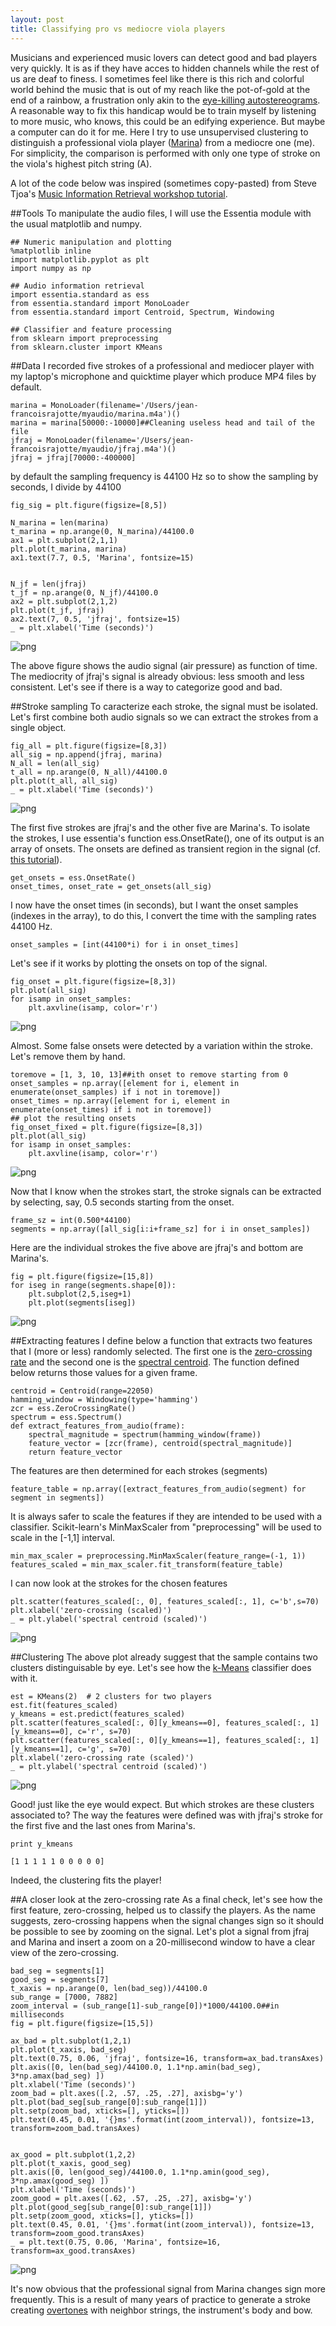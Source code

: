 ```yaml
---
layout: post
title: Classifying pro vs mediocre viola players
---
```



Musicians and experienced music lovers can detect good and bad players very quickly. It is as if they have acces to hidden channels while the rest of us are deaf to finess. I sometimes feel like there is this rich and colorful world behind the music that is out of my reach like the pot-of-gold at the end of a rainbow, a frustration only akin to the [eye-killing autostereograms](https://www.youtube.com/watch?v=ArWY-Ck-CPc).  A reasonable way to fix this handicap would be to train myself by listening to more music, who knows, this could be an edifying experience.  But maybe a computer can do it for me.
Here I try to use unsupervised clustering to distinguish a professional viola player ([Marina](http://www.marinathibeaultviola.com)) from a mediocre one (me). For simplicity, the comparison is performed with only one type of stroke on the viola's highest pitch string (A).

A lot of the code below was inspired (sometimes copy-pasted) from Steve Tjoa's [Music Information Retrieval workshop tutorial](https://github.com/stevetjoa/stanford-mir).

##Tools
To manipulate the audio files, I will use the Essentia module with the usual matplotlib and numpy.


    ## Numeric manipulation and plotting
    %matplotlib inline
    import matplotlib.pyplot as plt
    import numpy as np
    
    ## Audio information retrieval
    import essentia.standard as ess
    from essentia.standard import MonoLoader
    from essentia.standard import Centroid, Spectrum, Windowing
    
    ## Classifier and feature processing
    from sklearn import preprocessing
    from sklearn.cluster import KMeans

##Data
I recorded five strokes of a professional and mediocer player with my laptop's microphone and quicktime player which produce MP4 files by default.


    marina = MonoLoader(filename='/Users/jean-francoisrajotte/myaudio/marina.m4a')()
    marina = marina[50000:-10000]##Cleaning useless head and tail of the file
    jfraj = MonoLoader(filename='/Users/jean-francoisrajotte/myaudio/jfraj.m4a')()
    jfraj = jfraj[70000:-400000]

by default the sampling frequency is 44100 Hz so to show the sampling by seconds, I divide by 44100


    fig_sig = plt.figure(figsize=[8,5])
    
    N_marina = len(marina)
    t_marina = np.arange(0, N_marina)/44100.0
    ax1 = plt.subplot(2,1,1)
    plt.plot(t_marina, marina)
    ax1.text(7.7, 0.5, 'Marina', fontsize=15)
    
    
    N_jf = len(jfraj)
    t_jf = np.arange(0, N_jf)/44100.0
    ax2 = plt.subplot(2,1,2)
    plt.plot(t_jf, jfraj)
    ax2.text(7, 0.5, 'jfraj', fontsize=15)
    _ = plt.xlabel('Time (seconds)')


![png]({{jfraj.github.io}}/assets/goodbadviolastrokes_files/goodbadviolastrokes_8_0.png)


The above figure shows the audio signal (air pressure) as function of time.
The mediocrity of jfraj's signal is already obvious: less smooth and less consistent.
Let's see if there is a way to categorize good and bad.

##Stroke sampling
To caracterize each stroke, the signal must be isolated.
Let's first combine both audio signals so we can extract the strokes from a single object.


    fig_all = plt.figure(figsize=[8,3])
    all_sig = np.append(jfraj, marina)
    N_all = len(all_sig)
    t_all = np.arange(0, N_all)/44100.0
    plt.plot(t_all, all_sig)
    _ = plt.xlabel('Time (seconds)')


![png]({{jfraj.github.io}}/assets/goodbadviolastrokes_files/goodbadviolastrokes_11_0.png)


The first five strokes are jfraj's and the other five are Marina's.
To isolate the strokes, I use essentia's function ess.OnsetRate(), one of its output is an array of onsets.  The onsets are defined as transient region in the signal (cf. [this tutorial](https://files.nyu.edu/jb2843/public/Publications_files/2005_BelloEtAl_IEEE_TSALP.pdf)).


    get_onsets = ess.OnsetRate()
    onset_times, onset_rate = get_onsets(all_sig)

I now have the onset times (in seconds), but I want the onset samples (indexes in the array), 
to do this, I convert the time with the sampling rates 44100 Hz.


    onset_samples = [int(44100*i) for i in onset_times]

Let's see if it works by plotting the onsets on top of the signal.


    fig_onset = plt.figure(figsize=[8,3])
    plt.plot(all_sig)
    for isamp in onset_samples:
        plt.axvline(isamp, color='r')


![png]({{jfraj.github.io}}/assets/goodbadviolastrokes_files/goodbadviolastrokes_17_0.png)


Almost.  Some false onsets were detected by a variation within the stroke.  Let's remove them by hand.


    toremove = [1, 3, 10, 13]##ith onset to remove starting from 0
    onset_samples = np.array([element for i, element in enumerate(onset_samples) if i not in toremove])
    onset_times = np.array([element for i, element in enumerate(onset_times) if i not in toremove])
    ## plot the resulting onsets
    fig_onset_fixed = plt.figure(figsize=[8,3])
    plt.plot(all_sig)
    for isamp in onset_samples:
        plt.axvline(isamp, color='r')


![png]({{jfraj.github.io}}/assets/goodbadviolastrokes_files/goodbadviolastrokes_19_0.png)


Now that I know when the strokes start, the stroke signals can be extracted by selecting, say, 0.5 seconds starting from the onset.


    frame_sz = int(0.500*44100)
    segments = np.array([all_sig[i:i+frame_sz] for i in onset_samples])

Here are the individual strokes the five above are jfraj's and bottom are Marina's.


    fig = plt.figure(figsize=[15,8])
    for iseg in range(segments.shape[0]):
        plt.subplot(2,5,iseg+1)
        plt.plot(segments[iseg])


![png]({{jfraj.github.io}}/assets/goodbadviolastrokes_files/goodbadviolastrokes_23_0.png)


##Extracting features
I define below a function that extracts two features that I (more or less) randomly selected.
The first one is the [zero-crossing rate](http://en.wikipedia.org/wiki/Zero-crossing_rate) and the second one is the [spectral centroid](http://en.wikipedia.org/wiki/Spectral_centroid).
The function defined below returns those values for a given frame.


    centroid = Centroid(range=22050)
    hamming_window = Windowing(type='hamming')
    zcr = ess.ZeroCrossingRate()
    spectrum = ess.Spectrum()
    def extract_features_from_audio(frame):
        spectral_magnitude = spectrum(hamming_window(frame))
        feature_vector = [zcr(frame), centroid(spectral_magnitude)]
        return feature_vector

The features are then determined for each strokes (segments)


    feature_table = np.array([extract_features_from_audio(segment) for segment in segments])

It is always safer to scale the features if they are intended to be used with a classifier.
Scikit-learn's MinMaxScaler from "preprocessing" will be used to scale in the [-1,1] interval.


    min_max_scaler = preprocessing.MinMaxScaler(feature_range=(-1, 1))
    features_scaled = min_max_scaler.fit_transform(feature_table)

I can now look at the strokes for the chosen features


    plt.scatter(features_scaled[:, 0], features_scaled[:, 1], c='b',s=70)
    plt.xlabel('zero-crossing (scaled)')
    _ = plt.ylabel('spectral centroid (scaled)')


![png]({{jfraj.github.io}}/assets/goodbadviolastrokes_files/goodbadviolastrokes_31_0.png)


##Clustering
The above plot already suggest that the sample contains two clusters distinguisable by eye.   Let's see how the [k-Means](http://en.wikipedia.org/wiki/K-means_clustering) classifier does with it.


    est = KMeans(2)  # 2 clusters for two players
    est.fit(features_scaled)
    y_kmeans = est.predict(features_scaled)
    plt.scatter(features_scaled[:, 0][y_kmeans==0], features_scaled[:, 1][y_kmeans==0], c='r', s=70)
    plt.scatter(features_scaled[:, 0][y_kmeans==1], features_scaled[:, 1][y_kmeans==1], c='g', s=70)
    plt.xlabel('zero-crossing rate (scaled)')
    _ = plt.ylabel('spectral centroid (scaled)')


![png]({{jfraj.github.io}}/assets/goodbadviolastrokes_files/goodbadviolastrokes_33_0.png)


Good!  just like the eye would expect.  But which strokes are these clusters associated to?  The way the features were defined was with jfraj's stroke for the first five and the last ones from Marina's.


    print y_kmeans

    [1 1 1 1 1 0 0 0 0 0]


Indeed, the clustering fits the player!

##A closer look at the zero-crossing rate
As a final check, let's see how the first feature, zero-crossing, helped us to classify the players. 
As the name suggests, zero-crossing happens when the signal changes sign so it should be possible to see by zooming on the signal.  Let's plot a signal from jfraj and Marina and insert a zoom on a 20-millisecond window to have a clear view of the zero-crossing.


    bad_seg = segments[1]
    good_seg = segments[7]
    t_xaxis = np.arange(0, len(bad_seg))/44100.0
    sub_range = [7000, 7882]
    zoom_interval = (sub_range[1]-sub_range[0])*1000/44100.0##in milliseconds
    fig = plt.figure(figsize=[15,5])
    
    ax_bad = plt.subplot(1,2,1)
    plt.plot(t_xaxis, bad_seg)
    plt.text(0.75, 0.06, 'jfraj', fontsize=16, transform=ax_bad.transAxes)
    plt.axis([0, len(bad_seg)/44100.0, 1.1*np.amin(bad_seg), 3*np.amax(bad_seg) ])
    plt.xlabel('Time (seconds)')
    zoom_bad = plt.axes([.2, .57, .25, .27], axisbg='y')
    plt.plot(bad_seg[sub_range[0]:sub_range[1]])
    plt.setp(zoom_bad, xticks=[], yticks=[])
    plt.text(0.45, 0.01, '{}ms'.format(int(zoom_interval)), fontsize=13, transform=zoom_bad.transAxes)
    
    
    ax_good = plt.subplot(1,2,2)
    plt.plot(t_xaxis, good_seg)
    plt.axis([0, len(good_seg)/44100.0, 1.1*np.amin(good_seg), 3*np.amax(good_seg) ])
    plt.xlabel('Time (seconds)')
    zoom_good = plt.axes([.62, .57, .25, .27], axisbg='y')
    plt.plot(good_seg[sub_range[0]:sub_range[1]])
    plt.setp(zoom_good, xticks=[], yticks=[])
    plt.text(0.45, 0.01, '{}ms'.format(int(zoom_interval)), fontsize=13, transform=zoom_good.transAxes)
    _ = plt.text(0.75, 0.06, 'Marina', fontsize=16, transform=ax_good.transAxes)


![png]({{jfraj.github.io}}/assets/goodbadviolastrokes_files/goodbadviolastrokes_38_0.png)


It's now obvious that the professional signal from Marina changes sign more frequently.
This is a result of many years of practice to generate a stroke creating [overtones](http://en.wikipedia.org/wiki/Overtone) with neighbor strings, the instrument's body and bow.
